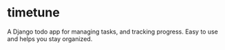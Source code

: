 # timetune
A Django todo app for managing tasks,  and tracking progress. Easy to use and helps you stay organized.
